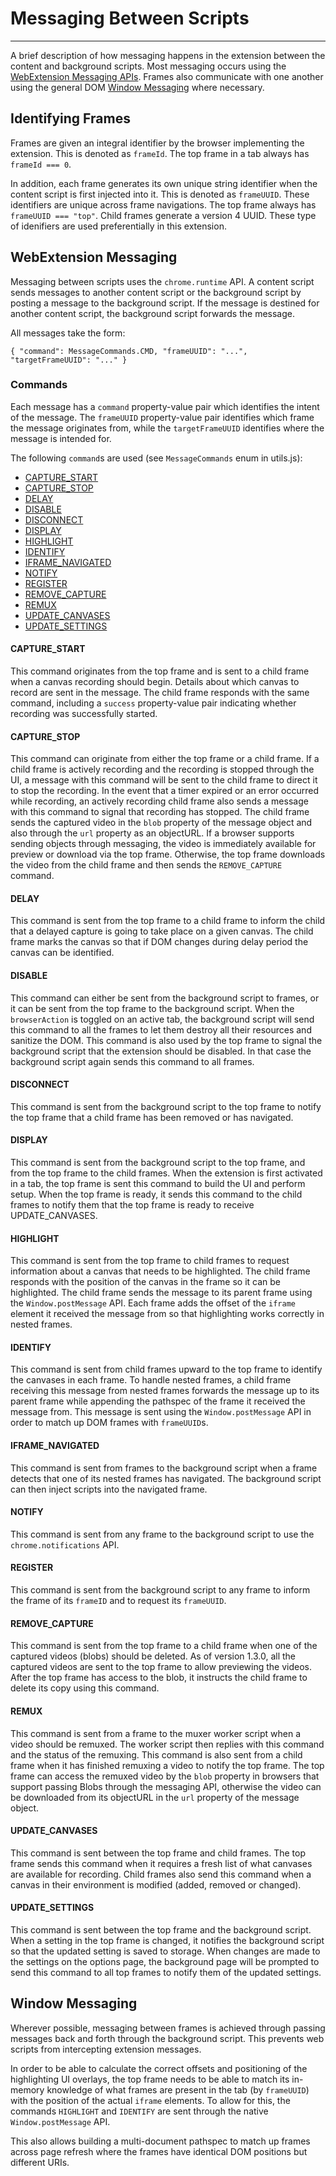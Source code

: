 # Messaging Between Scripts

---

A brief description of how messaging happens in the extension between the
content and background scripts. Most messaging occurs using the
[WebExtension Messaging APIs](#webext_msg). Frames also communicate with one
another using the general DOM [Window Messaging](#window_msg) where necessary.

## Identifying Frames

Frames are given an integral identifier by the browser implementing the
extension. This is denoted as `frameId`. The top frame in a tab always has
`frameId === 0`.

In addition, each frame generates its own unique string identifier
when the content script is first injected into it. This is denoted as
`frameUUID`. These identifiers are unique across frame navigations. The top
frame always has `frameUUID === "top"`. Child frames generate a version 4
UUID. These type of idenifiers are used preferentially in this extension.

## WebExtension Messaging <a name="webext_msg"></a>

Messaging between scripts uses the `chrome.runtime` API. A content script
sends messages to another content script or the background script by
posting a message to the background script. If the message is destined for
another content script, the background script forwards the message.

All messages take the form:

`{
  "command": MessageCommands.CMD,
  "frameUUID": "...",
  "targetFrameUUID": "..."
}`

### Commands

Each message has a `command` property-value pair which identifies the intent
of the message. The `frameUUID` property-value pair identifies which frame
the message originates from, while the `targetFrameUUID` identifies where
the message is intended for.

The following `command`s are used (see `MessageCommands` enum in utils.js):
- [CAPTURE_START](#capture_start)
- [CAPTURE_STOP](#capture_stop)
- [DELAY](#delay)
- [DISABLE](#disable)
- [DISCONNECT](#disconnect)
- [DISPLAY](#display)
- [HIGHLIGHT](#highlight)
- [IDENTIFY](#identify)
- [IFRAME_NAVIGATED](#iframe_navigated)
- [NOTIFY](#notify)
- [REGISTER](#register)
- [REMOVE_CAPTURE](#remove_capture)
- [REMUX](#remux)
- [UPDATE_CANVASES](#update_canvases)
- [UPDATE_SETTINGS](#update_settings)

#### CAPTURE_START <a name="capture_start"></a>

This command originates from the top frame and is sent to a child frame when a
canvas recording should begin. Details about which canvas to record are sent in
the message. The child frame responds with the same command, including a
`success` property-value pair indicating whether recording was successfully
started.

#### CAPTURE_STOP <a name="capture_stop"></a>

This command can originate from either the top frame or a child frame. If a
child frame is actively recording and the recording is stopped through the UI,
a message with this command will be sent to the child frame to direct it to
stop the recording. In the event that a timer expired or an error occurred
while recording, an actively recording child frame also sends a message with
this command to signal that recording has stopped. The child frame sends the
captured video in the `blob` property of the message object and also through
the `url` property as an objectURL. If a browser supports sending objects
through messaging, the video is immediately available for preview or download
via the top frame. Otherwise, the top frame downloads the video from the
child frame and then sends the `REMOVE_CAPTURE` command.

#### DELAY <a name="delay"></a>

This command is sent from the top frame to a child frame to inform the child
that a delayed capture is going to take place on a given canvas. The child
frame marks the canvas so that if DOM changes during delay period the canvas
can be identified.

#### DISABLE <a name="disable"></a>

This command can either be sent from the background script to frames, or
it can be sent from the top frame to the background script. When the
`browserAction` is toggled on an active tab, the background script will send
this command to all the frames to let them destroy all their resources and
sanitize the DOM. This command is also used by the top frame to signal the
background script that the extension should be disabled. In that case the
background script again sends this command to all frames.

#### DISCONNECT <a name="disconnect"></a>

This command is sent from the background script to the top frame to notify
the top frame that a child frame has been removed or has navigated.

#### DISPLAY <a name="display"></a>

This command is sent from the background script to the top frame, and from the
top frame to the child frames. When the extension is first activated in a tab,
the top frame is sent this command to build the UI and perform setup. When
the top frame is ready, it sends this command to the child frames to notify
them that the top frame is ready to receive UPDATE_CANVASES.

#### HIGHLIGHT <a name="highlight"></a>

This command is sent from the top frame to child frames to request
information about a canvas that needs to be highlighted. The child frame
responds with the position of the canvas in the frame so it can be
highlighted. The child frame sends the message to its parent frame using
the `Window.postMessage` API. Each frame adds the offset of the `iframe`
element it received the message from so that highlighting works correctly
in nested frames.

#### IDENTIFY <a name="identify"></a>

This command is sent from child frames upward to the top frame to identify the
canvases in each frame. To handle nested frames, a child frame receiving this
message from nested frames forwards the message up to its parent frame while
appending the pathspec of the frame it received the message from. This message
is sent using the `Window.postMessage` API in order to match up DOM frames with
`frameUUID`s.

#### IFRAME_NAVIGATED <a name="iframe_navigated"></a>

This command is sent from frames to the background script when a frame detects
that one of its nested frames has navigated. The background script can then
inject scripts into the navigated frame.

#### NOTIFY <a name="notify"></a>

This command is sent from any frame to the background script to use the
`chrome.notifications` API.

#### REGISTER <a name="register"></a>

This command is sent from the background script to any frame to inform the
frame of its `frameID` and to request its `frameUUID`.

#### REMOVE_CAPTURE <a name="remove_capture"></a>

This command is sent from the top frame to a child frame when one of the
captured videos (blobs) should be deleted. As of version 1.3.0, all the
captured videos are sent to the top frame to allow previewing the videos.
After the top frame has access to the blob, it instructs the child frame
to delete its copy using this command.

#### REMUX <a name="remux"></a>

This command is sent from a frame to the muxer worker script when a video
should be remuxed. The worker script then replies with this command and the
status of the remuxing. This command is also sent from a child frame when
it has finished remuxing a video to notify the top frame. The top frame can
access the remuxed video by the `blob` property in browsers that support
passing Blobs through the messaging API, otherwise the video can be downloaded
from its objectURL in the `url` property of the message object.

#### UPDATE_CANVASES <a name="update_canvases"></a>

This command is sent between the top frame and child frames. The top frame
sends this command when it requires a fresh list of what canvases are available
for recording. Child frames also send this command when a canvas in their
environment is modified (added, removed or changed).

#### UPDATE_SETTINGS <a name="update_settings"></a>

This command is sent between the top frame and the background script. When a
setting in the top frame is changed, it notifies the background script so that
the updated setting is saved to storage. When changes are made to the settings
on the options page, the background page will be prompted to send this
command to all top frames to notify them of the updated settings.


## Window Messaging <a name="window_msg"></a>

Wherever possible, messaging between frames is achieved through passing
messages back and forth through the background script. This prevents web
scripts from intercepting extension messages.

In order to be able to calculate the correct offsets and positioning of
the highlighting UI overlays, the top frame needs to be able to match its
in-memory knowledge of what frames are present in the tab (by `frameUUID`)
with the position of the actual `iframe` elements. To allow for this,
the commands `HIGHLIGHT` and `IDENTIFY` are sent through the native
`Window.postMessage` API.

This also allows building a multi-document pathspec to match up frames
across page refresh where the frames have identical DOM positions but
different URIs.
